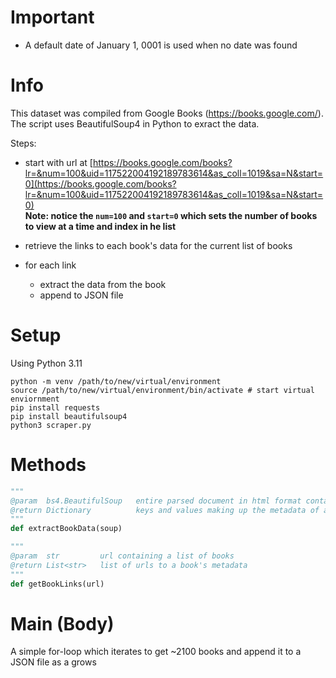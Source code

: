 # Important
- A default date of January 1, 0001 is used when no date was found

# Info
This dataset was compiled from Google Books (https://books.google.com/). The script uses BeautifulSoup4 in Python to exract the data. 

Steps:
- start with url at [https://books.google.com/books?lr=&num=100&uid=117522004192189783614&as_coll=1019&sa=N&start=0](https://books.google.com/books?lr=&num=100&uid=117522004192189783614&as_coll=1019&sa=N&start=0)<br />**Note: notice the `num=100` and `start=0` which sets the number of books to view at a time and index in he list**

- retrieve the links to each book's data for the current list of books
- for each link
    - extract the data from the book
    - append to JSON file

# Setup
Using Python 3.11

```shell
python -m venv /path/to/new/virtual/environment
source /path/to/new/virtual/environment/bin/activate # start virtual enviornment
pip install requests
pip install beautifulsoup4
python3 scraper.py
```

# Methods
```py
"""
@param  bs4.BeautifulSoup   entire parsed document in html format containing the book information
@return Dictionary          keys and values making up the metadata of a book
"""
def extractBookData(soup)

"""
@param  str         url containing a list of books
@return List<str>   list of urls to a book's metadata
"""
def getBookLinks(url)
```

# Main (Body)
A simple for-loop which iterates to get ~2100 books and append it to a JSON file as a grows
